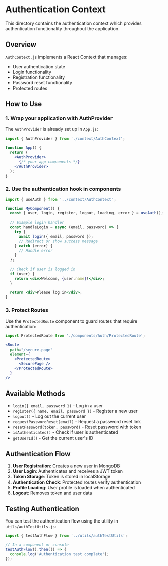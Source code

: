 # Authentication Context

This directory contains the authentication context which provides authentication functionality throughout the application.

## Overview

`AuthContext.js` implements a React Context that manages:
- User authentication state
- Login functionality
- Registration functionality
- Password reset functionality
- Protected routes

## How to Use

### 1. Wrap your application with AuthProvider

The `AuthProvider` is already set up in `App.js`:

```jsx
import { AuthProvider } from './context/AuthContext';

function App() {
  return (
    <AuthProvider>
      {/* your app components */}
    </AuthProvider>
  );
}
```

### 2. Use the authentication hook in components

```jsx
import { useAuth } from '../context/AuthContext';

function MyComponent() {
  const { user, login, register, logout, loading, error } = useAuth();

  // Example login handler
  const handleLogin = async (email, password) => {
    try {
      await login({ email, password });
      // Redirect or show success message
    } catch (error) {
      // Handle error
    }
  };

  // Check if user is logged in
  if (user) {
    return <div>Welcome, {user.name}!</div>;
  }

  return <div>Please log in</div>;
}
```

### 3. Protect Routes

Use the `ProtectedRoute` component to guard routes that require authentication:

```jsx
import ProtectedRoute from './components/Auth/ProtectedRoute';

<Route 
  path="/secure-page" 
  element={
    <ProtectedRoute>
      <SecurePage />
    </ProtectedRoute>
  } 
/>
```

## Available Methods

- `login({ email, password })` - Log in a user
- `register({ name, email, password })` - Register a new user
- `logout()` - Log out the current user
- `requestPasswordReset(email)` - Request a password reset link
- `resetPassword(token, password)` - Reset password with token
- `isAuthenticated()` - Check if user is authenticated
- `getUserId()` - Get the current user's ID

## Authentication Flow

1. **User Registration**: Creates a new user in MongoDB
2. **User Login**: Authenticates and receives a JWT token
3. **Token Storage**: Token is stored in localStorage
4. **Authentication Check**: Protected routes verify authentication
5. **Profile Loading**: User profile is loaded when authenticated
6. **Logout**: Removes token and user data

## Testing Authentication

You can test the authentication flow using the utility in `utils/authTestUtils.js`:

```jsx
import { testAuthFlow } from '../utils/authTestUtils';

// In a component or console
testAuthFlow().then(() => {
  console.log('Authentication test complete');
});
``` 